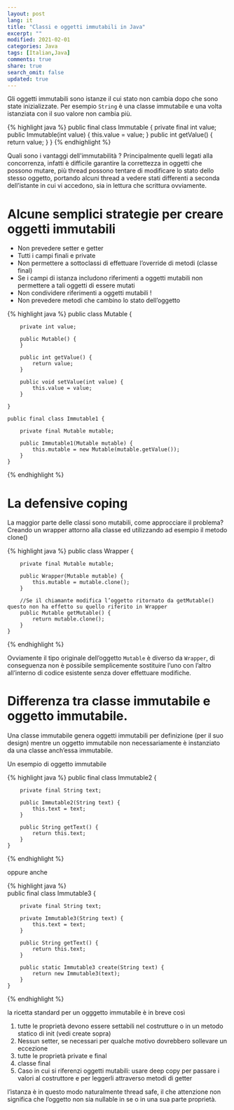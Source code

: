 ```yaml
---
layout: post
lang: it
title: "Classi e oggetti immutabili in Java"
excerpt: ""
modified: 2021-02-01
categories: Java
tags: [Italian,Java]
comments: true
share: true
search_omit: false
updated: true
---
```


Gli oggetti immutabili sono istanze il cui stato non cambia dopo che sono state inizializzate. Per esempio `String` è una classe immutabile e una volta istanziata con il suo valore non cambia più.


{% highlight java %}
public final class Immutable {
    private final int value;
    public Immutable(int value) {
        this.value = value;
    }
    public int getValue() {
        return value;
    }
}
{% endhighlight %}

Quali sono i vantaggi dell'immutabilità ?
Principalmente quelli legati alla concorrenza, infatti è difficile garantire la correttezza in oggetti che possono mutare, più thread possono tentare di modificare lo stato dello stesso oggetto, portando alcuni thread a vedere stati differenti a seconda dell’istante in cui vi accedono, sia in lettura che scrittura ovviamente.

# Alcune semplici strategie per creare oggetti immutabili

* Non prevedere setter e getter
* Tutti i campi finali e private
* Non permettere a sottoclassi di effettuare l’override di metodi (classe final)
* Se i campi di istanza includono riferimenti a oggetti mutabili  non permettere a tali oggetti di essere mutati
* Non condividere riferimenti a oggetti mutabili !
* Non prevedere metodi che cambino lo stato dell’oggetto


{% highlight java %}
    public class Mutable {
    
        private int value;
    
        public Mutable() {
        }
    
        public int getValue() {
            return value;
        }
    
        public void setValue(int value) {
            this.value = value;
        }
    
    }
    
    public final class Immutable1 {
    
        private final Mutable mutable;
    
        public Immutable1(Mutable mutable) {
            this.mutable = new Mutable(mutable.getValue());
        }
    }
{% endhighlight %}

# La defensive coping

  La maggior parte delle classi sono mutabili, come approcciare il problema? Creando un wrapper attorno alla classe ed utilizzando ad esempio il metodo clone()
  
{% highlight java %}
      public class Wrapper {
    
        private final Mutable mutable;
    
        public Wrapper(Mutable mutable) {
            this.mutable = mutable.clone();
        }
    
        //Se il chiamante modifica l’oggetto ritornato da getMutable() questo non ha effetto su quello riferito in Wrapper
        public Mutable getMutable() {
            return mutable.clone();
        }
    }
{% endhighlight %}

Ovviamente il tipo originale dell’oggetto `Mutable` è diverso da `Wrapper`, di conseguenza non è possibile semplicemente sostituire l’uno con l’altro all’interno di codice esistente senza dover effettuare modifiche.

# Differenza tra classe immutabile e oggetto immutabile.

Una classe immutabile genera oggetti immutabili per definizione (per il suo design) mentre un oggetto immutabile non necessariamente è instanziato da una classe anch’essa immutabile.

Un esempio di oggetto immutabile

{% highlight java %}
    public final class Immutable2 {
    
        private final String text;
    
        public Immutable2(String text) {
            this.text = text;
        }
    
        public String getText() {
            return this.text;
        }
    }
{% endhighlight %}

oppure anche

{% highlight java %}    
    public final class Immutable3 {
    
        private final String text;
    
        private Immutable3(String text) {
            this.text = text;
        }
    
        public String getText() {
            return this.text;
        }
    
        public static Immutable3 create(String text) {
            return new Immutable3(text);
        }
    }
{% endhighlight %}
    

la ricetta standard per un ogggetto immutabile è in breve così 

1. tutte le proprietà devono essere settabili nel costrutture o in un metodo statico di init (vedi create sopra)
2. Nessun setter, se necessari per qualche motivo dovrebbero sollevare un eccezione
3. tutte le proprietà private e final
4. classe final 
5. Caso in cui si riferenzi oggetti mutabili: usare deep copy per passare i valori al costruttore e per leggerli attraverso metodi di getter

l’istanza è in questo modo naturalmente thread safe, il che attenzione non significa che l’oggetto non sia nullable in se o in una sua parte proprietà.
   